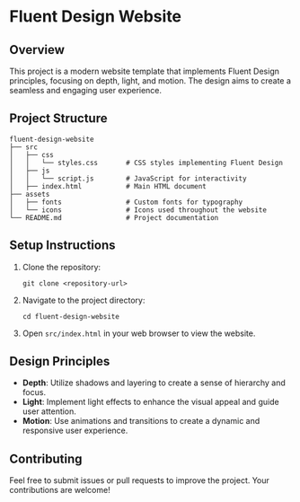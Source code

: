 # Fluent Design Website

## Overview
This project is a modern website template that implements Fluent Design principles, focusing on depth, light, and motion. The design aims to create a seamless and engaging user experience.

## Project Structure
```
fluent-design-website
├── src
│   ├── css
│   │   └── styles.css       # CSS styles implementing Fluent Design
│   ├── js
│   │   └── script.js        # JavaScript for interactivity
│   ├── index.html           # Main HTML document
├── assets
│   ├── fonts                # Custom fonts for typography
│   └── icons                # Icons used throughout the website
└── README.md                # Project documentation
```

## Setup Instructions
1. Clone the repository:
   ```
   git clone <repository-url>
   ```
2. Navigate to the project directory:
   ```
   cd fluent-design-website
   ```
3. Open `src/index.html` in your web browser to view the website.

## Design Principles
- **Depth**: Utilize shadows and layering to create a sense of hierarchy and focus.
- **Light**: Implement light effects to enhance the visual appeal and guide user attention.
- **Motion**: Use animations and transitions to create a dynamic and responsive user experience.

## Contributing
Feel free to submit issues or pull requests to improve the project. Your contributions are welcome!
